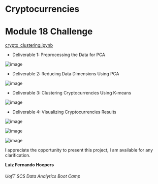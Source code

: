 # Cryptocurrencies


# Module 18 Challenge 


[crypto_clustering.ipynb](https://github.com/lfhoepers/Cryptocurrencies/blob/25093430ac6b298d59a3c0613fe5041da55851ed/crypto_clustering.ipynb)


- Deliverable 1: Preprocessing the Data for PCA

![image](https://user-images.githubusercontent.com/100812079/176745139-0e6fb5e4-8571-48c2-9b05-47c8732596c3.png)


- Deliverable 2: Reducing Data Dimensions Using PCA


![image](https://user-images.githubusercontent.com/100812079/176745526-4cde23e5-df6a-4c93-87ee-a6dbddc8825f.png)


- Deliverable 3: Clustering Cryptocurrencies Using K-means


![image](https://user-images.githubusercontent.com/100812079/176745947-ad252587-d828-42cf-9994-4c166bab826f.png)



- Deliverable 4: Visualizing Cryptocurrencies Results


![image](https://user-images.githubusercontent.com/100812079/176746120-ef33cce8-7460-4b0f-8213-4731a8cda4e7.png)


![image](https://user-images.githubusercontent.com/100812079/176746236-397f8b2a-88d3-449e-b4b7-aa17b9fb4384.png)


![image](https://user-images.githubusercontent.com/100812079/176746315-85877299-4288-4736-a8e4-952635d31db9.png)



I appreciate the opportunity to present this project, I am available for any clarification.



**Luiz Fernando Hoepers**  
###### UofT SCS Data Analytics Boot Camp
